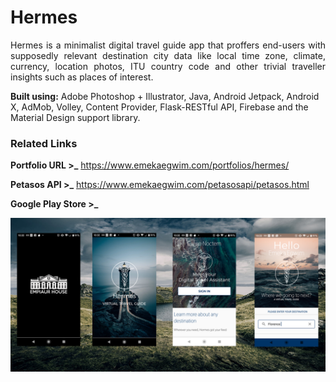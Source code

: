 # Hermes

<p align="justify">Hermes is a minimalist digital travel guide app that proffers end-users with supposedly relevant destination city data like local time zone, climate, currency, location photos, ITU country code and other trivial traveller insights such as places of interest. 

**Built using:** Adobe Photoshop + Illustrator, Java, Android Jetpack, Android X, AdMob, Volley, Content Provider, Flask-RESTful API, Firebase and the Material Design support library.</p>

### Related Links

**Portfolio URL >_** https://www.emekaegwim.com/portfolios/hermes/

**Petasos API >_** https://www.emekaegwim.com/petasosapi/petasos.html 

**Google Play Store >_**


![alt text](hermes_featuregraphic.png)
